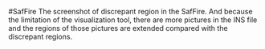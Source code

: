 #SafFire
The screenshot of discrepant region in the SafFire. And because the limitation of the visualization tool, there are more pictures in the INS file and the regions of those pictures are extended compared with the discrepant regions. 
